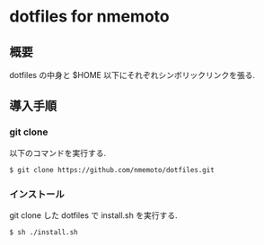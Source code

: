 # dotfiles for nmemoto

## 概要
dotfiles の中身と $HOME 以下にそれぞれシンボリックリンクを張る.

## 導入手順
### git clone
以下のコマンドを実行する.
```
$ git clone https://github.com/nmemoto/dotfiles.git
```

### インストール
git clone した dotfiles で install.sh を実行する.
```
$ sh ./install.sh
```
